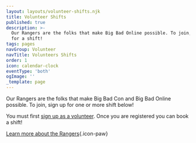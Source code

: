 ```yaml
---
layout: layouts/volunteer-shifts.njk
title: Volunteer Shifts
published: true
description: >-
  Our Rangers are the folks that make Big Bad Online possible. To join, sign up
  for a shift!
tags: pages
navGroup: Volunteer
navTitle: Volunteers Shifts
order: 1
icon: calendar-clock
eventType: 'both'
ogImage: ''
_template: page
---
```


Our Rangers are the folks that make Big Bad Con and Big Bad Online possible. To join, sign up for one or more shift below!

You must first [sign up as a volunteer](/rangers/#signup). Once you are registered you can book a shift!

[Learn more about the Rangers](/rangers){.icon-paw}
